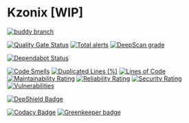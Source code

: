 # Kzonix [WIP]

[![buddy branch](https://app.buddy.works/kzonix/kzonix/repository/branch/main/badge.svg?token=6a022b986a515dcdf2450744c1128769962f961fcb92dfe1076ddd023eb0d858 "buddy branch")](https://app.buddy.works/kzonix/kzonix/repository/branch/main)

[![Quality Gate Status](https://sonarcloud.io/api/project_badges/measure?project=kzonix_kzonix&metric=alert_status)](https://sonarcloud.io/dashboard?id=kzonix_kzonix)
[![Total alerts](https://img.shields.io/lgtm/alerts/g/kzonix/kzonix.svg?logo=lgtm&logoWidth=36)](https://lgtm.com/projects/g/kzonix/kzonix/alerts/)
[![DeepScan grade](https://deepscan.io/api/teams/4710/projects/6457/branches/53848/badge/grade.svg)](https://deepscan.io/dashboard#view=project&tid=4710&pid=6457&bid=53848)

[![Dependabot Status](https://api.dependabot.com/badges/status?host=github&repo=kzonix/kzonix)](https://dependabot.com)


[![Code Smells](https://sonarcloud.io/api/project_badges/measure?project=kzonix_kzonix&metric=code_smells)](https://sonarcloud.io/dashboard?id=kzonix_kzonix)
[![Duplicated Lines (%)](https://sonarcloud.io/api/project_badges/measure?project=kzonix_kzonix&metric=duplicated_lines_density)](https://sonarcloud.io/dashboard?id=kzonix_kzonix)
[![Lines of Code](https://sonarcloud.io/api/project_badges/measure?project=kzonix_kzonix&metric=ncloc)](https://sonarcloud.io/dashboard?id=kzonix_kzonix)
[![Maintainability Rating](https://sonarcloud.io/api/project_badges/measure?project=kzonix_kzonix&metric=sqale_rating)](https://sonarcloud.io/dashboard?id=kzonix_kzonix)
[![Reliability Rating](https://sonarcloud.io/api/project_badges/measure?project=kzonix_kzonix&metric=reliability_rating)](https://sonarcloud.io/dashboard?id=kzonix_kzonix)
[![Security Rating](https://sonarcloud.io/api/project_badges/measure?project=kzonix_kzonix&metric=security_rating)](https://sonarcloud.io/dashboard?id=kzonix_kzonix)
[![Vulnerabilities](https://sonarcloud.io/api/project_badges/measure?project=kzonix_kzonix&metric=vulnerabilities)](https://sonarcloud.io/dashboard?id=kzonix_kzonix) 

[![DepShield Badge](https://depshield.sonatype.org/badges/kzonix/kzonix/depshield.svg)](https://depshield.github.io)


[![Codacy Badge](https://api.codacy.com/project/badge/Grade/985d9f9265894c8aa955000dee18d155)](https://www.codacy.com/app/limpid-kzonix/kzonix?utm_source=github.com&amp;utm_medium=referral&amp;utm_content=kzonix/kzonix&amp;utm_campaign=Badge_Grade) [![Greenkeeper badge](https://badges.greenkeeper.io/kzonix/kzonix.svg)](https://greenkeeper.io/)
